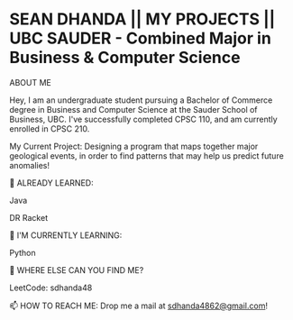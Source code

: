 # SEAN DHANDA || MY PROJECTS || UBC SAUDER - Combined Major in Business & Computer Science

ABOUT ME

Hey, I am an undergraduate student pursuing a Bachelor of Commerce degree in Business and Computer Science at the Sauder School of Business, UBC. I've successfully completed CPSC 110, and am currently enrolled in CPSC 210. 

My Current Project: Designing a program that maps together major geological events, in order to find patterns that may help us predict future anomalies!


🔭  ALREADY LEARNED: 

Java

DR Racket


🌱  I'M CURRENTLY LEARNING:

Python

🤔  WHERE ELSE CAN YOU FIND ME?

LeetCode: sdhanda48

📫  HOW TO REACH ME:
Drop me a mail at sdhanda4862@gmail.com!
